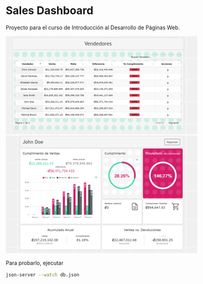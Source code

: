 # Sales Dashboard
Proyecto para el curso de Introducción al Desarrollo de Páginas Web.

![Lista](./lista.png)  
![Dashboard](./dashboard.png)

Para probarlo, ejecutar
```bash
json-server --watch db.json
```
